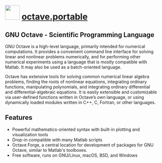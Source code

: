# <img src="https://cdn.jsdelivr.net/gh/chocolatey-community/chocolatey-coreteampackages@aa4dfe9a33e28ea4a94616e84b3648527d4fa87f/icons/octave.png" width="48" height="48"/> [octave.portable](https://chocolatey.org/packages/octave.portable)

## GNU Octave - Scientific Programming Language

GNU Octave is a high-level language, primarily intended for numerical computations. It provides a convenient command line interface for solving linear and nonlinear problems numerically, and for performing other numerical experiments using a language that is mostly compatible with Matlab. It may also be used as a batch-oriented language.

Octave has extensive tools for solving common numerical linear algebra problems, finding the roots of nonlinear equations, integrating ordinary functions, manipulating polynomials, and integrating ordinary differential and differential-algebraic equations. It is easily extensible and customizable via user-defined functions written in Octave’s own language, or using dynamically loaded modules written in C++, C, Fortran, or other languages.

## Features

* Powerful mathematics-oriented syntax with built-in plotting and visualization tools
* Drop-in compatible with many Matlab scripts
* Octave Forge, a central location for development of packages for GNU Octave, similar to Matlab's toolboxes.
* Free software, runs on GNU/Linux, macOS, BSD, and Windows
